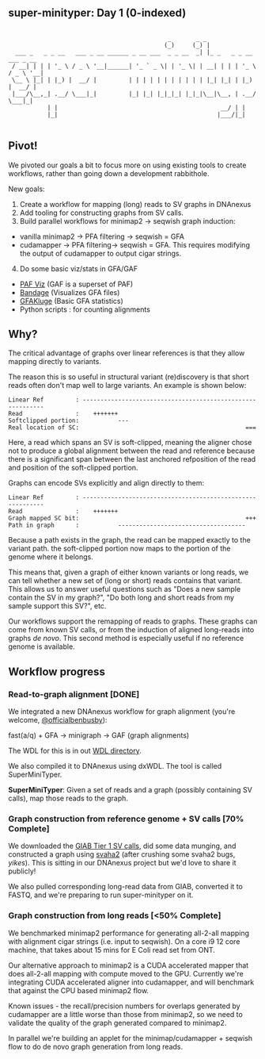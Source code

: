 super-minityper: Day 1 (0-indexed)
---------------

```

                                             _       _ _                         
                                            (_)     (_) |                        
  ___ _   _ _ __   ___ _ __ ______ _ __ ___  _ _ __  _| |_ _   _ _ __   ___ _ __ 
 / __| | | | '_ \ / _ \ '__|______| '_ ` _ \| | '_ \| | __| | | | '_ \ / _ \ '__|
 \__ \ |_| | |_) |  __/ |         | | | | | | | | | | | |_| |_| | |_) |  __/ |   
 |___/\__,_| .__/ \___|_|         |_| |_| |_|_|_| |_|_|\__|\__, | .__/ \___|_|   
           | |                                              __/ | |              
           |_|                                             |___/|_|              


```


## Pivot!
We pivoted our goals a bit to focus more on using existing tools to
create workflows, rather than going down a development rabbithole.

New goals:  
1. Create a workflow for mapping (long) reads to SV graphs in DNAnexus  
2. Add tooling for constructing graphs from SV calls.  
3. Build parallel workflows for minimap2 -> seqwish graph induction:  
  - vanilla minimap2 &rarr; PFA filtering &rarr; seqwish = GFA
  - cudamapper &rarr; PFA filtering&rarr; seqwish = GFA. This requires modifying the output of
  cudamapper to output cigar strings.
4. Do some basic viz/stats in GFA/GAF  
  - [PAF Viz](https://github.com/dwinter/pafr) (GAF is a superset of PAF)  
  - [Bandage](https://github.com/rrwick/bandage) (Visualizes GFA files)  
  - [GFAKluge](https://github.com/edawson/gfakluge) (Basic GFA statistics)  
  - Python scripts : for counting alignments

<div style="page-break-after: always;"></div>

## Why?
The critical advantage of graphs over linear references is that
they allow mapping directly to variants.

The reason this is so useful in structural variant (re)discovery is that short reads often
don't map well to large variants. An example is shown below:
```
Linear Ref         : -----------------------------------------------------------
Read               :    +++++++
Softclipped portion:           ---
Real location of SC:                                               ===
```

Here, a read which spans an SV is soft-clipped, meaning
the aligner chose not to produce a global alignment between the read and reference
because there is a significant span between the last anchored refposition of the read
and position of the soft-clipped portion.  


Graphs can encode SVs explicitly and align directly to them:
```
Linear Ref         : -----------------------------------------------------------
Read               :    +++++++
Graph mapped SC bit:                                               +++ 
Path in graph      :           ------------------------------------
```

Because a path exists in the graph, the read can be mapped exactly to the variant path.
the soft-clipped portion now maps to the portion of the genome where it belongs.

This means that, given a graph of either known variants or long reads,
we can tell whether a new set of (long or short) reads contains that variant.
This allows us to answer useful questions such as "Does a new sample contain the SV in my graph?",
"Do both long and short reads from my sample support this SV?", etc.


Our workflows support the remapping of reads to graphs. These graphs can come from known SV calls,
or from the induction of aligned long-reads into graphs *de novo*. This second method is especially
useful if no reference genome is available.


## Workflow progress

### Read-to-graph alignment [**DONE**]
We integrated a new DNAnexus workflow for graph alignment (you're welcome, [@officialbenbusby](https://twitter.com/dcgenomics?lang=en)):

fast(a/q) + GFA &rarr; minigraph &rarr; GAF (graph alignments)

The WDL for this is in out [WDL directory](https://github.com/NCBI-Codeathons/super-minityper/tree/master/wdl).

We also compiled it to DNAnexus using dxWDL. The tool is called SuperMiniTyper.

**SuperMiniTyper**: Given a set of reads and a graph (possibly containing SV calls),
map those reads to the graph.

### Graph construction from reference genome + SV calls [**70% Complete**]
We downloaded the [GIAB Tier 1 SV calls](ftp://ftp-trace.ncbi.nlm.nih.gov/giab/ftp/data/AshkenazimTrio/analysis/NIST_SVs_Integration_v0.6/),
did some data munging,
and constructed a graph using [svaha2](https://github.com/edawson/svaha2) (after crushing some svaha2 bugs, *yikes*).
This is sitting in our DNAnexus project but we'd love to share it publicly!

We also pulled corresponding long-read data from GIAB, converted it to FASTQ, and we're preparing to run super-minityper on it.


### Graph construction from long reads [**<50% Complete**]
We benchmarked minimap2 performance for generating all-2-all mapping with alignment cigar strings (i.e. input to seqwish).
On a core i9 12 core machine, that takes about 15 mins for E Coli read set from ONT.

Our alternative approach to minimap2 is a CUDA accelerated mapper that does all-2-all mapping with compute moved to the GPU.
Currently we're integrating CUDA accelerated aligner into cudamapper, and will benchmark that against the CPU based minimap2 flow.

Known issues - the recall/precision numbers for overlaps generated by cudamapper are a little worse than those from minimap2, so
we need to validate the quality of the graph generated compared to minimap2.

In parallel we're building an applet for the minimap/cudamapper + seqwish flow to do de novo graph generation from long reads.


